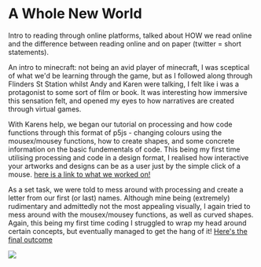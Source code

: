 # A Whole New World 

Intro to reading through online platforms, talked about HOW we read online and the difference between reading online and on paper (twitter = short statements).  

An intro to minecraft: not being an avid player of minecraft, I was sceptical of what we'd be learning through the game, but as I followed along through Flinders St Station whilst Andy and Karen were talking, I felt like i was a protagonist to some sort of film or book. It was interesting how immersive this sensation felt, and opened my eyes to how narratives are created through virtual games.

With Karens help, we began our tutorial on processing and how code functions through this format of p5js - changing colours using the mousex/mousey functions, how to create shapes, and some concrete information on the basic fundementals of code. This being my first time utilising processing and code in a design format, I realised how interactive your artworks and designs can be as a user just by the simple click of a mouse. [here is a link to what we worked on!](https://renpapers.github.io/codeword/Processing%20Sketches/laurensfirstsketchprogress/)

As a set task, we were told to mess around with processing and create a letter from our first (or last) names. Although mine being (extremely) rudimentary and admittedly not the most appealing visually, I again tried to mess around with the mousex/mousey functions, as well as curved shapes. Again, this being my first time coding I struggled to wrap my head around certain concepts, but eventually managed to get the hang of it! [Here's the final outcome](http://renpapers.github.io/codeword/Processing%20Sketches/L_sketch_yay)

<img src="L.JPG">
